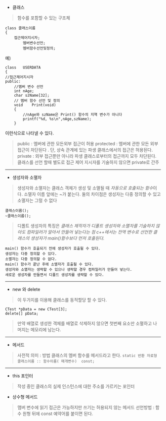 * 클래스
> 함수를 포함할 수 있는 구조체
```
class 클래스이름
{
	접근제어지시자;
		멤버변수선언;
		멤버함수선언및정의;
```
예)
```
class	USERDATA
{
//접근제어지시자
public:
	//멤버 변수 선언
	int nAge;
	char szName[32];
	// 멤버 함수 선언 및 정의
	void	Print(void)
	{
		//nAge와 szName은 Print() 함수의 지역 변수가 아니다
		printf("%d, %s\n",nAge,szName);
	}
```
이런식으로 나타낼 수 있다.
> public : 멤버에 관한 모든외부 접근이 허용
> protected : 멤버에 관한 모든 외부 접근이 차단된다 . 단, 상속 관계에 있는 파생 클래스에서의 접근은 허용된다.
> private : 외부 접근뿐만 아니라 파생 클래스로부터의 접근까지 모두 차단된다. 클래스를 선언 할때 별도로 접근 제어 지시자를 기술하지 않으면 private로 간주
---
* 생성자와 소멸자
> 생성자와 소멸자는 클래스 객체가 생성 및 소멸될 때 *자동으로 호출되는 함수*이다.
> 소멸자 이름 앞에는 ~가 붙는다.
> 둘의 차이점은 생성자는 다중 정의할 수 있고 소멸자는 그럴 수 없다
```
클래스이름();
~클래스이름();
```
> 디폴트 생성자의 특징은 *클래스 제작자가 디폴트 생성자와 소멸자를 기술하지 않아도 컴파일러가 알아서 만들어 넣는다는 점*
> *c++에서는 전역 변수로 선언한 클래스의 생성자가 main()함수보다 먼저 호출된다.*
```
main() 함수가 호출되기 전에 생성자가 호출될 수 있다.
생성자는 다중 정의할 수 있다.
소멸자는 다중 정의할 수 없다.
main() 함수가 끝난 후에 소멸자가 호출될 수 있다.
생성자와 소멸자는 생략할 수 있으나 생략할 경우 컴파일러가 만들어 넣는다.
새로운 생성자를 만들면서 디폴드 생성자를 생략할 수 있다.
```
---
* new 와 delete
> 이 두가지를 이용해 클래스를 동적할당 할 수 있다.
```
CTest *pData = new CTest[3];
delete[] pData;
```
> 만약 배열로 생성한 객체를 배열로 삭제하지 않으면 첫번째 요소만 소멸하고 나머지는 메모리에 남는다.
---
* 메서드
> 사전적 의미 : 방법
> 클래스의 멤버 함수를 메서드라고 한다.
`static 반환 자료형 클래스이름 :: 함수이름( 매개변수)  const;`
---
* this 포인터
> 작성 중인 클래스의 실제 인스턴스에 대한 주소를 가르키는 포인터
* 상수형 메서드
> 맴버 변수에 읽기 접근은 가능하지만 쓰기는 허용되지 않는 메서드
> 선언방법 : 함수 원형 뒤에 const 예약어를 붙이면 된다.
